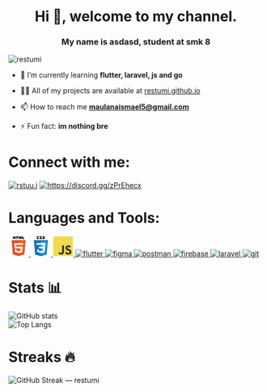<h1 align="center">Hi 👋, welcome to my channel.</h1>
<h3 align="center">My name is asdasd, student at smk 8</h3>

<p align="left"> <img src="https://komarev.com/ghpvc/?username=restumi&label=Profile%20views&color=0e75b6&style=flat" alt="restumi" /> </p>

- 🌱 I’m currently learning **flutter, laravel, js and go**

- 👨‍💻 All of my projects are available at [restumi.github.io](restumi.github.io)

- 📫 How to reach me **maulanaismael5@gmail.com**

- ⚡ Fun fact: **im nothing bre**

# Connect with me:
<p align="left">
<a href="https://instagram.com/rstuu.i" target="blank"><img align="center" src="https://raw.githubusercontent.com/rahuldkjain/github-profile-readme-generator/master/src/images/icons/Social/instagram.svg" alt="rstuu.i" height="30" width="40" /></a>
<a href="https://discord.gg/https://discord.gg/zPrEhecx" target="blank"><img align="center" src="https://raw.githubusercontent.com/rahuldkjain/github-profile-readme-generator/master/src/images/icons/Social/discord.svg" alt="https://discord.gg/zPrEhecx" height="30" width="40" /></a>
</p>

# Languages and Tools:
<p align="left"> 
  <a href="https://www.w3.org/html/" target="_blank" rel="noreferrer"> 
    <img src="https://raw.githubusercontent.com/devicons/devicon/master/icons/html5/html5-original-wordmark.svg" alt="html5" width="40" height="40"/> 
  </a> 
  
  <a href="https://www.w3schools.com/css/" target="_blank" rel="noreferrer"> 
    <img src="https://raw.githubusercontent.com/devicons/devicon/master/icons/css3/css3-original-wordmark.svg" alt="css3" width="40" height="40"/> 
  </a> 
  
  <a href="https://developer.mozilla.org/en-US/docs/Web/JavaScript" target="_blank" rel="noreferrer"> 
    <img src="https://raw.githubusercontent.com/devicons/devicon/master/icons/javascript/javascript-original.svg" alt="javascript" width="40" height="40"/> 
  </a> 

  <a href="https://flutter.dev" target="_blank" rel="noreferrer"> 
    <img src="https://www.vectorlogo.zone/logos/flutterio/flutterio-icon.svg" alt="flutter" width="40" height="40"/> 
  </a> 
  
  <a href="https://www.figma.com/" target="_blank" rel="noreferrer"> 
    <img src="https://www.vectorlogo.zone/logos/figma/figma-icon.svg" alt="figma" width="40" height="40"/> 
  </a> 

  <a href="https://postman.com" target="_blank" rel="noreferrer"> 
    <img src="https://www.vectorlogo.zone/logos/getpostman/getpostman-icon.svg" alt="postman" width="40" height="40"/> 
  </a> 
  
  <a href="https://firebase.google.com/" target="_blank" rel="noreferrer"> 
    <img src="https://www.vectorlogo.zone/logos/firebase/firebase-icon.svg" alt="firebase" width="40" height="40"/> 
  </a> 
  
  <a href="https://laravel.com/" target="_blank" rel="noreferrer"> 
    <img src="https://www.vectorlogo.zone/logos/laravel/laravel-icon.svg" alt="laravel" width="40" height="40"/> 
  </a> 

  <a href="https://git-scm.com/" target="_blank" rel="noreferrer"> 
    <img src="https://www.vectorlogo.zone/logos/git-scm/git-scm-icon.svg" alt="git" width="40" height="40"/> 
  </a> 
</p>


# Stats 📊
![GitHub stats](https://github-readme-stats.vercel.app/api?username=restumi&show_icons=true&theme=radical) <br>
![Top Langs](https://github-readme-stats.vercel.app/api/top-langs/?username=restumi&layout=compact&theme=radical)

# Streaks 🔥

<picture>
  <source
    media="(prefers-color-scheme: dark)"
    srcset="https://streak-stats.demolab.com?user=restumi&theme=radical&card_width=490"
  />
  <source
    media="(prefers-color-scheme: light)"
    srcset="https://streak-stats.demolab.com?user=restumi&theme=radical&card_width=490"
  />
  <img
    src="https://streak-stats.demolab.com?user=restumi&theme=radical&card_width=490"
    alt="GitHub Streak — restumi"
  />
</picture>
